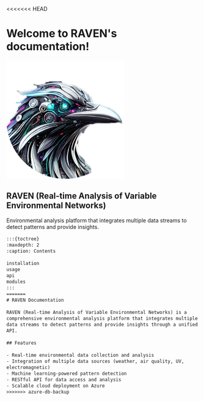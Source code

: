 <<<<<<< HEAD
# Welcome to RAVEN's documentation!

![RAVEN Logo](_static/logo.png)

## RAVEN (Real-time Analysis of Variable Environmental Networks)

Environmental analysis platform that integrates multiple data streams to detect patterns and provide insights.

```
:::{toctree}
:maxdepth: 2
:caption: Contents

installation
usage
api
modules
:::
=======
# RAVEN Documentation

RAVEN (Real-time Analysis of Variable Environmental Networks) is a comprehensive environmental analysis platform that integrates multiple data streams to detect patterns and provide insights through a unified API.

## Features

- Real-time environmental data collection and analysis
- Integration of multiple data sources (weather, air quality, UV, electromagnetic)
- Machine learning-powered pattern detection
- RESTful API for data access and analysis
- Scalable cloud deployment on Azure
>>>>>>> azure-db-backup

